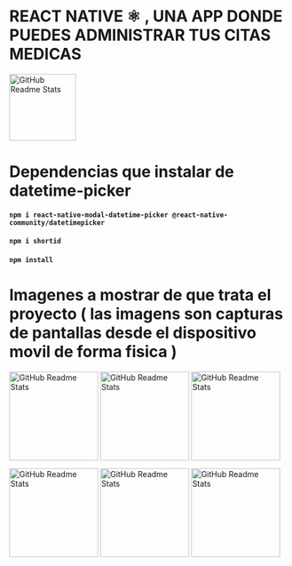 # REACT NATIVE ⚛️ , UNA APP DONDE PUEDES ADMINISTRAR TUS CITAS MEDICAS 

 <img width="120px" src="https://user-images.githubusercontent.com/46203192/113460059-ad9c8d00-93d4-11eb-85a2-ec8067824f1d.png" align="center" alt="GitHub Readme Stats" />

# Dependencias que instalar de datetime-picker
#### `npm i react-native-modal-datetime-picker @react-native-community/datetimepicker`
#### `npm i shortid`
#### `npm install`


# Imagenes a mostrar de que trata el proyecto ( las imagens son capturas de pantallas desde el dispositivo movil de forma fisica )
 <img width="160px" src="https://user-images.githubusercontent.com/46203192/113636161-47f80d00-962f-11eb-8bb5-ad23f6e5126d.jpeg" align="center" alt="GitHub Readme Stats" /> <img width="160px" src="https://user-images.githubusercontent.com/46203192/113629445-a7e8b680-9623-11eb-82df-99cde247b05b.jpeg" align="center" alt="GitHub Readme Stats" /> <img width="160px" src="https://user-images.githubusercontent.com/46203192/113629504-ba62f000-9623-11eb-8ff0-0b42e798f662.jpeg" align="center" alt="GitHub Readme Stats" /> 
 
<img width="160px" src="https://user-images.githubusercontent.com/46203192/113629560-d1a1dd80-9623-11eb-80de-055675daf8fc.jpeg" align="center" alt="GitHub Readme Stats" /> <img width="160px" src="https://user-images.githubusercontent.com/46203192/113629603-e2eaea00-9623-11eb-94fb-a2add2b6111a.jpeg" align="center" alt="GitHub Readme Stats" /> <img width="160px" src="https://user-images.githubusercontent.com/46203192/113629676-fbf39b00-9623-11eb-8bdf-b9d841475248.jpeg" align="center" alt="GitHub Readme Stats" />








